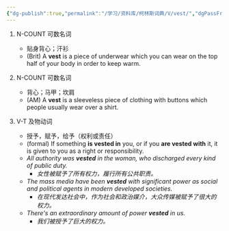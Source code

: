 ```yaml
---
{"dg-publish":true,"permalink":"/学习/资料库/柯林斯词典/V/vest/","dgPassFrontmatter":true}
---
```


1. N-COUNT 可数名词
	- 贴身背心；汗衫 
	- (Brit) A **vest** is a piece of underwear which you can wear on the top half of your body in order to keep warm.

2. N-COUNT 可数名词
	- 背心；马甲；坎肩
	- (AM) A **vest** is a sleeveless piece of clothing with buttons which people usually wear over a shirt.

3. V-T 及物动词
	- 授予，赋予，给予（权利或责任）
	- (formal) If something **is vested in** you, or if you **are vested with** it, it is given to you as a right or responsibility.
	- *All authority was **vested** in the woman, who discharged every kind of public duty.*
		- *女性被赋予了所有权力，履行所有公共职责。*
	- *The mass media have been **vested** with significant power as social and political agents in modern developed societies.*
		- *在现代发达社会中，作为社会和政治媒介，大众传媒被赋予了很大的权力。*
	- *There's an extraordinary amount of power **vested** in us.*
		- *我们被授予了巨大的权力。*